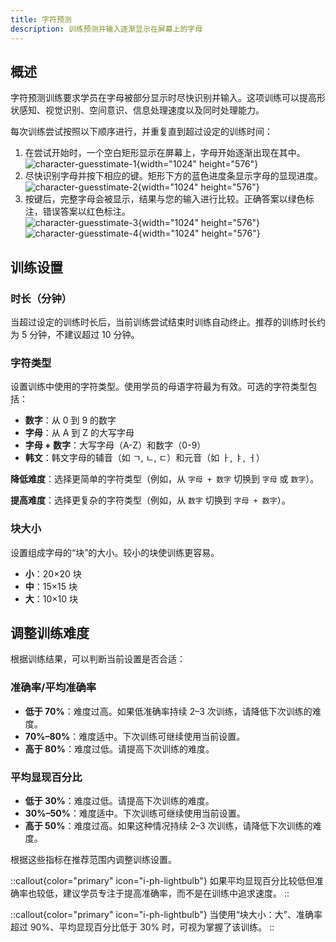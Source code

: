 ```yaml
---
title: 字符预测
description: 训练预测并输入逐渐显示在屏幕上的字母
---
```


## 概述

字符预测训练要求学员在字母被部分显示时尽快识别并输入。这项训练可以提高形状感知、视觉识别、空间意识、信息处理速度以及同时处理能力。

每次训练尝试按照以下顺序进行，并重复直到超过设定的训练时间：

1. 在尝试开始时，一个空白矩形显示在屏幕上，字母开始逐渐出现在其中。  
   ![character-guesstimate-1](/character-guesstimate-1.png){width="1024" height="576"}
2. 尽快识别字母并按下相应的键。矩形下方的蓝色进度条显示字母的显现进度。  
   ![character-guesstimate-2](/character-guesstimate-2.png){width="1024" height="576"}
3. 按键后，完整字母会被显示，结果与您的输入进行比较。正确答案以绿色标注，错误答案以红色标注。  
   ![character-guesstimate-3](/character-guesstimate-3.png){width="1024" height="576"}  
   ![character-guesstimate-4](/character-guesstimate-4.png){width="1024" height="576"}

## 训练设置

### 时长（分钟）

当超过设定的训练时长后，当前训练尝试结束时训练自动终止。推荐的训练时长约为 5 分钟，不建议超过 10 分钟。

### 字符类型

设置训练中使用的字符类型。使用学员的母语字符最为有效。可选的字符类型包括：

- **数字**：从 0 到 9 的数字
- **字母**：从 A 到 Z 的大写字母
- **字母 + 数字**：大写字母（A-Z）和数字（0-9）
- **韩文**：韩文字母的辅音（如 ㄱ, ㄴ, ㄷ）和元音（如 ㅏ, ㅑ, ㅓ）

**降低难度**：选择更简单的字符类型（例如，从 `字母 + 数字` 切换到 `字母` 或 `数字`）。

**提高难度**：选择更复杂的字符类型（例如，从 `数字` 切换到 `字母 + 数字`）。

### 块大小

设置组成字母的“块”的大小。较小的块使训练更容易。

- **小**：20×20 块
- **中**：15×15 块
- **大**：10×10 块

## 调整训练难度

根据训练结果，可以判断当前设置是否合适：

### 准确率/平均准确率

- **低于 70%**：难度过高。如果低准确率持续 2–3 次训练，请降低下次训练的难度。
- **70%–80%**：难度适中。下次训练可继续使用当前设置。
- **高于 80%**：难度过低。请提高下次训练的难度。

### 平均显现百分比

- **低于 30%**：难度过低。请提高下次训练的难度。
- **30%–50%**：难度适中。下次训练可继续使用当前设置。
- **高于 50%**：难度过高。如果这种情况持续 2–3 次训练，请降低下次训练的难度。

根据这些指标在推荐范围内调整训练设置。

::callout{color="primary" icon="i-ph-lightbulb"}
如果平均显现百分比较低但准确率也较低，建议学员专注于提高准确率，而不是在训练中追求速度。
::

::callout{color="primary" icon="i-ph-lightbulb"}
当使用“块大小：大”、准确率超过 90%、平均显现百分比低于 30% 时，可视为掌握了该训练。
::
